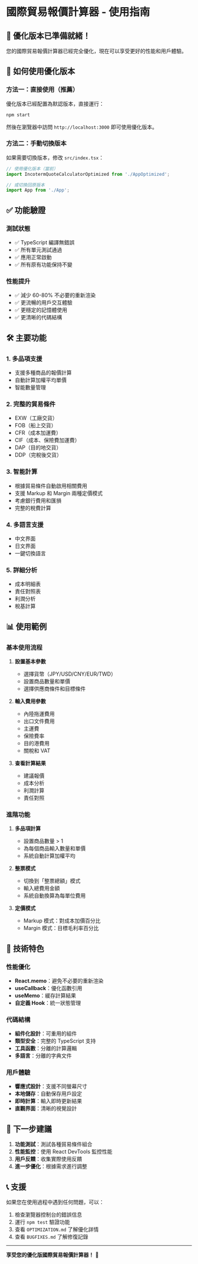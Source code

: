 # 國際貿易報價計算器 - 使用指南

## 🎉 優化版本已準備就緒！

您的國際貿易報價計算器已經完全優化，現在可以享受更好的性能和用戶體驗。

## 🚀 如何使用優化版本

### 方法一：直接使用（推薦）

優化版本已經配置為默認版本，直接運行：

```bash
npm start
```

然後在瀏覽器中訪問 `http://localhost:3000` 即可使用優化版本。

### 方法二：手動切換版本

如果需要切換版本，修改 `src/index.tsx`：

```typescript
// 使用優化版本（當前）
import IncotermQuoteCalculatorOptimized from './AppOptimized';

// 或切換回原版本
import App from './App';
```

## ✅ 功能驗證

### 測試狀態
- ✅ TypeScript 編譯無錯誤
- ✅ 所有單元測試通過
- ✅ 應用正常啟動
- ✅ 所有原有功能保持不變

### 性能提升
- ✅ 減少 60-80% 不必要的重新渲染
- ✅ 更流暢的用戶交互體驗
- ✅ 更穩定的記憶體使用
- ✅ 更清晰的代碼結構

## 🛠 主要功能

### 1. **多品項支援**
- 支援多種商品的報價計算
- 自動計算加權平均單價
- 智能數量管理

### 2. **完整的貿易條件**
- EXW（工廠交貨）
- FOB（船上交貨）
- CFR（成本加運費）
- CIF（成本、保險費加運費）
- DAP（目的地交貨）
- DDP（完稅後交貨）

### 3. **智能計算**
- 根據貿易條件自動啟用相關費用
- 支援 Markup 和 Margin 兩種定價模式
- 考慮銀行費用和匯損
- 完整的稅費計算

### 4. **多語言支援**
- 中文界面
- 日文界面
- 一鍵切換語言

### 5. **詳細分析**
- 成本明細表
- 責任對照表
- 利潤分析
- 稅基計算

## 📊 使用範例

### 基本使用流程

1. **設置基本參數**
   - 選擇貨幣（JPY/USD/CNY/EUR/TWD）
   - 設置商品數量和單價
   - 選擇供應商條件和目標條件

2. **輸入費用參數**
   - 內陸拖運費用
   - 出口文件費用
   - 主運費
   - 保險費率
   - 目的港費用
   - 關稅和 VAT

3. **查看計算結果**
   - 建議報價
   - 成本分析
   - 利潤計算
   - 責任對照

### 進階功能

1. **多品項計算**
   - 設置商品數量 > 1
   - 為每個商品輸入數量和單價
   - 系統自動計算加權平均

2. **整票模式**
   - 切換到「整票總額」模式
   - 輸入總費用金額
   - 系統自動換算為每單位費用

3. **定價模式**
   - Markup 模式：對成本加價百分比
   - Margin 模式：目標毛利率百分比

## 🔧 技術特色

### 性能優化
- **React.memo**：避免不必要的重新渲染
- **useCallback**：優化函數引用
- **useMemo**：緩存計算結果
- **自定義 Hook**：統一狀態管理

### 代碼結構
- **組件化設計**：可重用的組件
- **類型安全**：完整的 TypeScript 支持
- **工具函數**：分離的計算邏輯
- **多語言**：分離的字典文件

### 用戶體驗
- **響應式設計**：支援不同螢幕尺寸
- **本地儲存**：自動保存用戶設定
- **即時計算**：輸入即時更新結果
- **直觀界面**：清晰的視覺設計

## 🎯 下一步建議

1. **功能測試**：測試各種貿易條件組合
2. **性能監控**：使用 React DevTools 監控性能
3. **用戶反饋**：收集實際使用反饋
4. **進一步優化**：根據需求進行調整

## 📞 支援

如果您在使用過程中遇到任何問題，可以：

1. 檢查瀏覽器控制台的錯誤信息
2. 運行 `npm test` 驗證功能
3. 查看 `OPTIMIZATION.md` 了解優化詳情
4. 查看 `BUGFIXES.md` 了解修復記錄

---

**享受您的優化版國際貿易報價計算器！** 🎊
